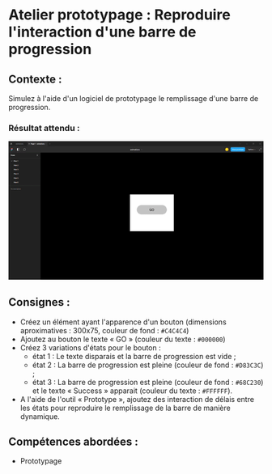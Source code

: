 # Atelier prototypage : Reproduire l'interaction d'une barre de progression
## Contexte : 
Simulez à l'aide d'un logiciel de prototypage le remplissage d'une barre de progression.

### Résultat attendu :
![Résultat attendu](https://github.com/Abardin-dev/Cas-pratiques/blob/main/Prototypage/loader.gif)

## Consignes :
- Créez un élément ayant l'apparence d'un bouton (dimensions aproximatives : 300x75, couleur de fond : `#C4C4C4`)
- Ajoutez au bouton le texte « GO » (couleur du texte : `#000000`)
- Créez 3 variations d'états pour le bouton :
	+ état 1 : Le texte disparais et la barre de progression est vide ;
	+ état 2 : La barre de progression est pleine (couleur de fond : `#D83C3C`) ;
	+ état 3 : La barre de progression est pleine (couleur de fond : `#68C230`) et le texte « Success » apparait (couleur du texte : `#FFFFFF`).
- A l'aide de l'outil « Prototype », ajoutez des interaction de délais entre les états pour reproduire le remplissage de la barre de manière dynamique. 

## Compétences abordées :
* Prototypage

